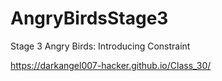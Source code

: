 # AngryBirdsStage3
Stage 3 Angry Birds: Introducing Constraint

https://darkangel007-hacker.github.io/Class_30/
